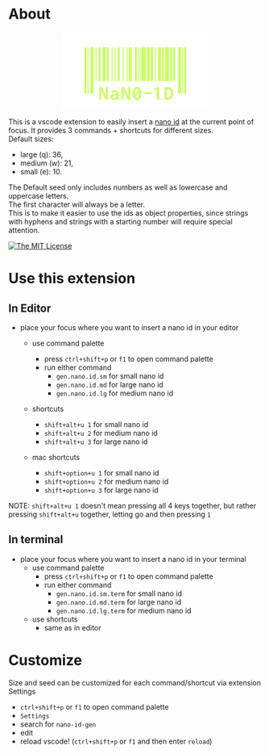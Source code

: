# About
<p align="center">
  <a href="https://github.com/ai/nanoid">
    <img src="https://github.com/Neckar-IT/Nano-ID-Generator/raw/main/assets/icon.png">
  </a>
</p>

This is a vscode extension to easily insert a [nano id](https://github.com/ai/nanoid) at the current point of focus. It provides 3 commands + shortcuts for different sizes.\
Default sizes:

- large (q): 36,
- medium (w): 21,
- small (e): 10.

The Default seed only includes numbers as well as lowercase and uppercase letters.\
The first character will always be a letter.\
This is to make it easier to use the ids as object properties, since strings with hyphens and strings with a starting number will require special attention.

[![The MIT License](https://img.shields.io/badge/license-MIT-orange.svg?color=blue&style=flat-square)](http://opensource.org/licenses/MIT)


# Use this extension
## In Editor
- place your focus where you want to insert a nano id in your editor
  - use command palette
    - press `ctrl+shift+p` or `f1` to open command palette
    - run either command
      - `gen.nano.id.sm` for small nano id
      - `gen.nano.id.md` for large nano id
      - `gen.nano.id.lg` for medium nano id
  - shortcuts
    - `shift+alt+u 1` for small nano id
    - `shift+alt+u 2` for medium nano id
    - `shift+alt+u 3` for large nano id

  - mac shortcuts
    - `shift+option+u 1` for small nano id
    - `shift+option+u 2` for medium nano id
    - `shift+option+u 3` for large nano id

NOTE: `shift+alt+u 1` doesn't mean pressing all 4 keys together, but rather pressing `shift+alt+u` together, letting go and then pressing `1`
## In terminal
- place your focus where you want to insert a nano id in your terminal
  - use command palette
    - press `ctrl+shift+p` or `f1` to open command palette
    - run either command
      - `gen.nano.id.sm.term` for small nano id
      - `gen.nano.id.md.term` for large nano id
      - `gen.nano.id.lg.term` for medium nano id
  - use shortcuts
    - same as in editor

# Customize

Size and seed can be customized for each command/shortcut via extension Settings
- `ctrl+shift+p` or `f1` to open command palette
- `Settings`
- search for `nano-id-gen`
- edit
- reload vscode! (`ctrl+shift+p` or `f1` and then enter `reload`)